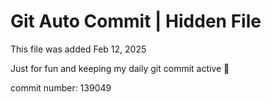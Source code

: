 # Git Auto Commit | Hidden File

This file was added Feb 12, 2025

Just for fun and keeping my daily git commit active 🤪

commit number: 139049
